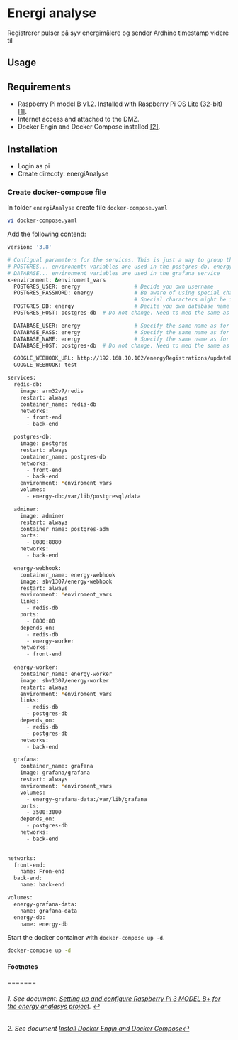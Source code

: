 # Energi analyse

Registrerer pulser på syv energimålere og sender Ardhino timestamp videre til 

## **Usage**

## **Requirements**

- Raspberry Pi model B v1.2. Installed with Raspberry Pi OS Lite (32-bit) <span id="a1">[[1]](#f1)</span>.
- Internet access and attached to the DMZ.
- Docker Engin and Docker Compose installed <span id="a2">[[2]](#f2)</span>.

## **Installation**

- Login as pi
- Create direcoty: energiAnalyse

### **Create docker-compose file**

In folder `energiAnalyse` create file `docker-compose.yaml`

```bash
vi docker-compose.yaml
```

Add the following contend:

```bash
version: '3.8'

# Configual parameters for the services. This is just a way to group these settings an mage changes easy
# POSTGRES... environemtn variables are used in the postgres-db, energy-webhook and energy-worker services.
# DATABASE... environment variables are used in the grafana service
x-environment: &enviroment_vars
  POSTGRES_USER: energy                 # Decide you own username
  POSTGRES_PASSWORD: energy             # Be aware of using special characteres.
                                        # Special characters might be interpreted in various ways be the OS. 
  POSTGRES_DB: energy                   # Decite you own database name
  POSTGRES_HOST: postgres-db  # Do not change. Need to med the same as the service name for the postgres image

  DATABASE_USER: energy                 # Specify the same name as for POSTGRES_USER
  DATABASE_PASS: energy                 # Specify the same name as for POSTGRES_PASSWORD
  DATABASE_NAME: energy                 # Specify the same name as for POSTGRES_DB
  DATABASE_HOST: postgres-db  # Do not change. Need to med the same as the service name for the postgres image

  GOOGLE_WEBHOOK_URL: http://192.168.10.102/energyRegistrations/updateEnergyRegistrations
  GOOGLE_WEBHOOK: test

services:
  redis-db:
    image: arm32v7/redis
    restart: always
    container_name: redis-db
    networks:
      - front-end
      - back-end

  postgres-db:
    image: postgres
    restart: always
    container_name: postgres-db
    networks:
      - front-end
      - back-end
    environment: *enviroment_vars
    volumes:
      - energy-db:/var/lib/postgresql/data

  adminer:
    image: adminer
    restart: always
    container_name: postgres-adm
    ports:
      - 8080:8080
    networks:
      - back-end

  energy-webhook:
    container_name: energy-webhook
    image: sbv1307/energy-webhook
    restart: always
    environment: *enviroment_vars
    links:
      - redis-db
    ports:
      - 8880:80
    depends_on:
      - redis-db
      - energy-worker
    networks:
      - front-end
  
  energy-worker:
    container_name: energy-worker
    image: sbv1307/energy-worker 
    restart: always
    environment: *enviroment_vars
    links:
      - redis-db
      - postgres-db
    depends_on:
      - redis-db
      - postgres-db
    networks:
      - back-end

  grafana:
    container_name: grafana
    image: grafana/grafana
    restart: always
    environment: *enviroment_vars
    volumes:
      - energy-grafana-data:/var/lib/grafana
    ports:
      - 3500:3000
    depends_on:
      - postgres-db
    networks:
      - back-end
      

networks:
  front-end:
    name: Fron-end
  back-end:
    name: back-end

volumes:
  energy-grafana-data:
    name: grafana-data
  energy-db:
    name: energy-db

```

Start the docker container with `docker-compose up -d`.

```bash
docker-compose up -d
```

#### **Footnotes**
=======
###### 1. <span id="f1"></span> See document: [Setting up and configure Raspberry Pi 3 MODEL B+ for the energy analasys project](./docs/SettingUpRaspberryPi.md). [$\hookleftarrow$](#a1)

###### 2. <span id="f2"></span> See document [Install Docker Engin and Docker Compose](./docs/InstallDockerEnginAndCompose.md)[$\hookleftarrow$](#a3)

